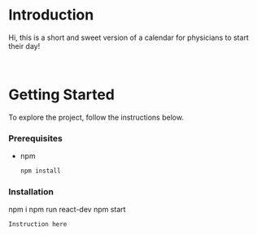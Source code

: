 <!-- Introduction -->

# Introduction

Hi, this is a short and sweet version of a calendar for physicians to start their day!

<br>


<!-- GETTING STARTED -->

# Getting Started

To explore the project, follow the instructions below.

### Prerequisites

- npm
  ```sh
  npm install
  ```

### Installation

npm i
npm run react-dev
npm start

```sh
Instruction here
```

<br><br>
